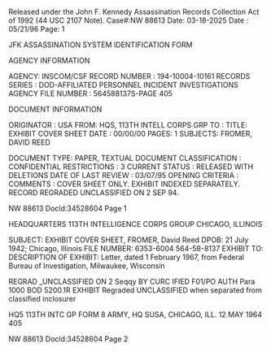 Released under the John F. Kennedy
Assassination Records Collection Act of
1992 (44 USC 2107 Note). Case#:NW
88613 Date: 03-18-2025 Date : 05/21/96
Page: 1

JFK ASSASSINATION SYSTEM
IDENTIFICATION FORM

AGENCY INFORMATION

AGENCY: INSCOM/CSF
RECORD NUMBER : 194-10004-10161
RECORDS SERIES : DOD-AFFILIATED PERSONNEL INCIDENT INVESTIGATIONS
AGENCY FILE NUMBER : 564588137S-PAGE 405

DOCUMENT INFORMATION

ORIGINATOR : USA
FROM: HQS, 113TH INTELL CORPS GRP
TO :
TITLE: EXHIBIT COVER SHEET
DATE : 00/00/00
PAGES: 1
SUBJECTS: FROMER, DAVID REED

DOCUMENT TYPE: PAPER, TEXTUAL DOCUMENT
CLASSIFICATION : CONFIDENTIAL
RESTRICTIONS : 3
CURRENT STATUS : RELEASED WITH DELETIONS
DATE OF LAST REVIEW : 03/07/95
OPENING CRITERIA :
COMMENTS : COVER SHEET ONLY. EXHIBIT INDEXED SEPARATELY. RECORD
REGRADED UNCLASSIFIED ON 2 SEP 94.

NW 88613 Docld:34528604 Page 1

HEADQUARTERS
113TH INTELLIGENCE CORPS GROUP
CHICAGO, ILLINOIS

SUBJECT:
EXHIBIT
COVER SHEET,
FROMER, David Reed
DPOB: 21 July 1942; Chicago, Illinois
FILE NUMBER: 6353-6004 564-58-8137
EXHIBIT TO:
DESCRIPTION OF EXHIBIT: Letter, dated 1 February 1967, from
Federal Bureau of Investigation, Milwaukee,
Wisconsin

REGRAD _UNCLASSIFIED
ON 2 Seqqy BY CURC
IFIED
F01/ΡΟ
AUTH Para 1000 BOD 5200.1R
EXHIBIT
Regraded UNCLASSIFIED
when separated from
classified inclosurer

HQ5 113TH INTC GP FORM 8 ARMY, HQ SUSA, CHICAGO, ILL.
12 MAY 1964
405

NW 88613 Docld:34528604 Page 2
